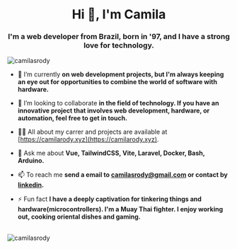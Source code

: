 <h1 align="center">Hi 👋, I'm Camila</h1>
<h3 align="center">I'm a web developer from Brazil, born in '97, and I have a strong love for technology. </h3>

<p align="left"> <img src="https://komarev.com/ghpvc/?username=camilasrody&label=Profile%20views&color=0e75b6&style=flat" alt="camilasrody" /> </p>

- 🔭 I’m currently **on web development projects, but I'm always keeping an eye out for opportunities to combine the world of software with hardware.**

- 🤝 I’m looking to collaborate **in the field of technology. If you have an innovative project that involves web development, hardware, or automation, feel free to get in touch.**

- 👨‍💻 All about my carrer and projects are available at [https://camilarody.xyz](https://camilarody.xyz).

- 💬 Ask me about **Vue, TailwindCSS, Vite, Laravel, Docker, Bash, Arduino.**

- 📫 To reach me **send a email to camilasrody@gmail.com or contact by [linkedin](https://www.linkedin.com/in/camilarody).**

- ⚡ Fun fact **I have a deeply captivation for tinkering things and hardware(microcontrollers). I'm a Muay Thai fighter. I enjoy working out, cooking oriental dishes and gaming.**
<br />
<div><img align="center" src="https://github-readme-stats.vercel.app/api/top-langs?username=camilasrody&show_icons=true&locale=en&layout=compact" alt="camilasrody" /></div>
<br />

